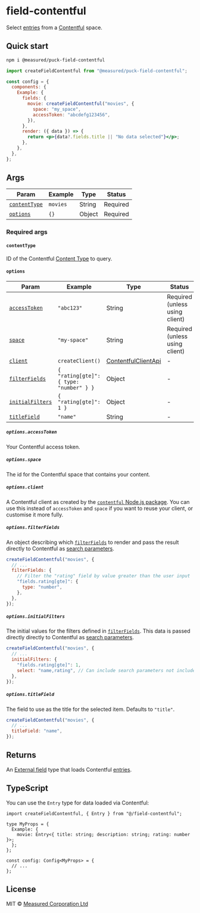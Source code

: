 # field-contentful

Select [entries](https://www.contentful.com/developers/docs/references/content-delivery-api/#/reference/entries) from a [Contentful](https://www.contentful.com) space.

## Quick start

```sh
npm i @measured/puck-field-contentful
```

```jsx
import createFieldContentful from "@measured/puck-field-contentful";

const config = {
  components: {
    Example: {
      fields: {
        movie: createFieldContentful("movies", {
          space: "my_space",
          accessToken: "abcdefg123456",
        }),
      },
      render: ({ data }) => {
        return <p>{data?.fields.title || "No data selected"}</p>;
      },
    },
  },
};
```

## Args

| Param                         | Example  | Type   | Status   |
| ----------------------------- | -------- | ------ | -------- |
| [`contentType`](#contenttype) | `movies` | String | Required |
| [`options`](#options)         | `{}`     | Object | Required |

### Required args

#### `contentType`

ID of the Contentful [Content Type](https://www.contentful.com/help/content-model-and-content-type/) to query.

#### `options`

| Param                                      | Example                                 | Type                                                            | Status                         |
| ------------------------------------------ | --------------------------------------- | --------------------------------------------------------------- | ------------------------------ |
| [`accessToken`](#optionsaccesstoken)       | `"abc123"`                              | String                                                          | Required (unless using client) |
| [`space`](#optionsspace)                   | `"my-space"`                            | String                                                          | Required (unless using client) |
| [`client`](#optionsclient)                 | `createClient()`                        | [ContentfulClientApi](https://www.npmjs.com/package/contentful) | -                              |
| [`filterFields`](#optionsfilterfields)     | `{ "rating[gte]": { type: "number" } }` | Object                                                          | -                              |
| [`initialFilters`](#optionsinitialfilters) | `{ "rating[gte]": 1 }`                  | Object                                                          | -                              |
| [`titleField`](#optionstitlefield)         | `"name"`                                | String                                                          | -                              |

##### `options.accessToken`

Your Contentful access token.

##### `options.space`

The id for the Contentful space that contains your content.

##### `options.client`

A Contentful client as created by the [`contentful` Node.js package](https://www.npmjs.com/package/contentful). You can use this instead of `accessToken` and `space` if you want to reuse your client, or customise it more fully.

##### `options.filterFields`

An object describing which [`filterFields`](https://puckeditor.com/docs/api-reference/configuration/fields/external#filterfields) to render and pass the result directly to Contentful as [search parameters](https://www.contentful.com/developers/docs/references/content-delivery-api/#/reference/search-parameters).

```jsx
createFieldContentful("movies", {
  // ...
  filterFields: {
    // Filter the "rating" field by value greater than the user input
    "fields.rating[gte]": {
      type: "number",
    },
  },
});
```

##### `options.initialFilters`

The initial values for the filters defined in [`filterFields`](#optionsfilterfields). This data is passed directly directly to Contentful as [search parameters](https://www.contentful.com/developers/docs/references/content-delivery-api/#/reference/search-parameters).

```jsx
createFieldContentful("movies", {
  // ...
  initialFilters: {
    "fields.rating[gte]": 1,
    select: "name,rating", // Can include search parameters not included in filterFields
  },
});
```

##### `options.titleField`

The field to use as the title for the selected item. Defaults to `"title"`.

```jsx
createFieldContentful("movies", {
  // ...
  titleField: "name",
});
```

## Returns

An [External field](https://puckeditor.com/docs/api-reference/configuration/fields/external) type that loads Contentful [entries](https://contentful.github.io/contentful.js/contentful/10.6.16/types/Entry.html).

## TypeScript

You can use the `Entry` type for data loaded via Contentful:

```tsx
import createFieldContentful, { Entry } from "@/field-contentful";

type MyProps = {
  Example: {
    movie: Entry<{ title: string; description: string; rating: number }>;
  };
};

const config: Config<MyProps> = {
  // ...
};
```

## License

MIT © [Measured Corporation Ltd](https://measured.co)
